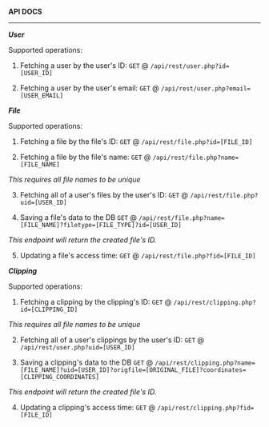**API DOCS**

***

***User***

Supported operations:

1) Fetching a user by the user's ID: `GET` @ `/api/rest/user.php?id=[USER_ID]`

2) Fetching a user by the user's email: `GET` @ `/api/rest/user.php?email=[USER_EMAIL]`

***File***

Supported operations:

1) Fetching a file by the file's ID: `GET` @ `/api/rest/file.php?id=[FILE_ID]`

2) Fetching a file by the file's name: `GET` @ `/api/rest/file.php?name=[FILE_NAME]`

<em>This requires all file names to be unique</em>

3) Fetching all of a user's files by the user's ID: `GET` @ `/api/rest/file.php?uid=[USER_ID]`

4) Saving a file's data to the DB `GET` @ `/api/rest/file.php?name=[FILE_NAME]?filetype=[FILE_TYPE]?id=[USER_ID]`

<em>This endpoint will return the created file's ID.</em>

5) Updating a file's access time: `GET` @ `/api/rest/file.php?fid=[FILE_ID]`

***Clipping***

Supported operations:

1) Fetching a clipping by the clipping's ID: `GET` @ `/api/rest/clipping.php?id=[CLIPPING_ID]`

<em>This requires all file names to be unique</em>

2) Fetching all of a user's clippings by the user's ID: `GET` @ `/api/rest/user.php?uid=[USER_ID]`

3) Saving a clipping's data to the DB `GET` @ `/api/rest/clipping.php?name=[FILE_NAME]?uid=[USER_ID]?origfile=[ORIGINAL_FILE]?coordinates=[CLIPPING_COORDINATES]`

<em>This endpoint will return the created file's ID.</em>

4) Updating a clipping's access time: `GET` @ `/api/rest/clipping.php?fid=[FILE_ID]`
